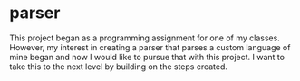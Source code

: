 # parser

This project began as a programming assignment for one of my classes.
However, my interest in creating a parser that parses a custom language of mine began and now I would like to pursue that with this project. I want to take this to the next level by building on the steps created.


